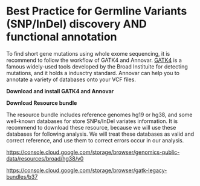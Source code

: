 # Best Practice for Germline Variants (SNP/InDel) discovery AND functional annotation
To find short gene mutations using whole exome sequencing, it is recommend to follow the workflow of GATK4 and Annovar. [GATK4](https://gatk.broadinstitute.org/hc/en-us) is a famous widely-used tools developed by the Broad Instituite for detecting mutations, and it holds a indusctry standard. Annovar can help you to annotate a variety of databases onto your VCF files. 

**Download and install GATK4 and Annovar**

**Download Resource bundle**

The resource bundle includes reference genomes hg19 or hg38, and some well-known databases for store SNPs/InDel variates information. It is recommend to download these resource, because we will use these databases for following analysis. We will treat these databases as valid and correct reference, and use them to correct errors occur in our analysis.

https://console.cloud.google.com/storage/browser/genomics-public-data/resources/broad/hg38/v0

https://console.cloud.google.com/storage/browser/gatk-legacy-bundles/b37
